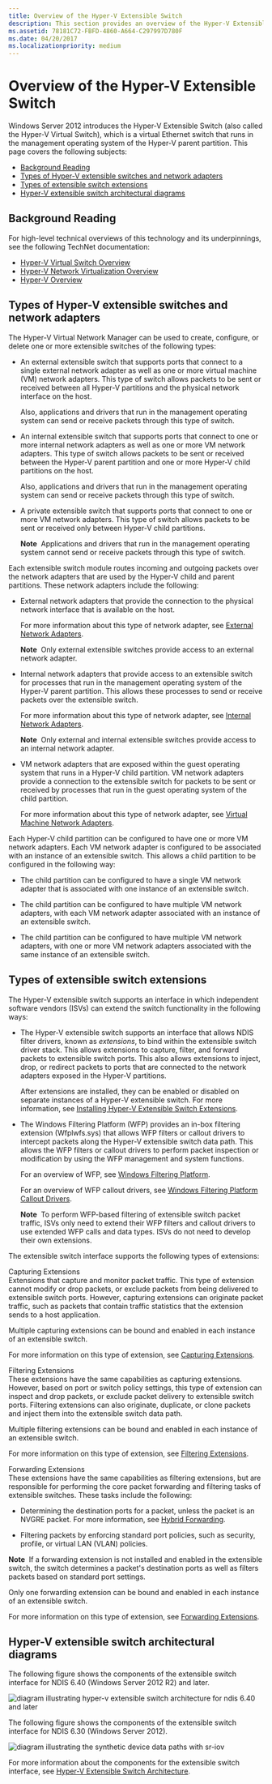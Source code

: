 ```yaml
---
title: Overview of the Hyper-V Extensible Switch
description: This section provides an overview of the Hyper-V Extensible Switch
ms.assetid: 78181C72-FBFD-4860-A664-C297997D780F
ms.date: 04/20/2017
ms.localizationpriority: medium
---
```


# Overview of the Hyper-V Extensible Switch


Windows Server 2012 introduces the Hyper-V Extensible Switch (also called the Hyper-V Virtual Switch), which is a virtual Ethernet switch that runs in the management operating system of the Hyper-V parent partition. This page covers the following subjects:

-   [Background Reading](#background-reading)
-   [Types of Hyper-V extensible switches and network adapters](#types-of-hyper-v--extensible-switches-and-network-adapters)
-   [Types of extensible switch extensions](#types-of-extensible-switch-extensions)
-   [Hyper-V extensible switch architectural diagrams](#hyper-v-extensible-switch-architectural-diagrams)

## Background Reading


For high-level technical overviews of this technology and its underpinnings, see the following TechNet documentation:

-   [Hyper-V Virtual Switch Overview](https://technet.microsoft.com/library/hh831823.aspx)
-   [Hyper-V Network Virtualization Overview](https://technet.microsoft.com/library/jj134230.aspx)
-   [Hyper-V Overview](https://technet.microsoft.com/library/hh831531.aspx)

## Types of Hyper-V extensible switches and network adapters


The Hyper-V Virtual Network Manager can be used to create, configure, or delete one or more extensible switches of the following types:

-   An external extensible switch that supports ports that connect to a single external network adapter as well as one or more virtual machine (VM) network adapters. This type of switch allows packets to be sent or received between all Hyper-V partitions and the physical network interface on the host.

    Also, applications and drivers that run in the management operating system can send or receive packets through this type of switch.

-   An internal extensible switch that supports ports that connect to one or more internal network adapters as well as one or more VM network adapters. This type of switch allows packets to be sent or received between the Hyper-V parent partition and one or more Hyper-V child partitions on the host.

    Also, applications and drivers that run in the management operating system can send or receive packets through this type of switch.

-   A private extensible switch that supports ports that connect to one or more VM network adapters. This type of switch allows packets to be sent or received only between Hyper-V child partitions.

    **Note**  Applications and drivers that run in the management operating system cannot send or receive packets through this type of switch.

     

Each extensible switch module routes incoming and outgoing packets over the network adapters that are used by the Hyper-V child and parent partitions. These network adapters include the following:

-   External network adapters that provide the connection to the physical network interface that is available on the host.

    For more information about this type of network adapter, see [External Network Adapters](external-network-adapters.md).

    **Note**  Only external extensible switches provide access to an external network adapter.

     

-   Internal network adapters that provide access to an extensible switch for processes that run in the management operating system of the Hyper-V parent partition. This allows these processes to send or receive packets over the extensible switch.

    For more information about this type of network adapter, see [Internal Network Adapters](internal-network-adapters.md).

    **Note**  Only external and internal extensible switches provide access to an internal network adapter.

     

-   VM network adapters that are exposed within the guest operating system that runs in a Hyper-V child partition. VM network adapters provide a connection to the extensible switch for packets to be sent or received by processes that run in the guest operating system of the child partition.

    For more information about this type of network adapter, see [Virtual Machine Network Adapters](virtual-machine-network-adapters.md).

Each Hyper-V child partition can be configured to have one or more VM network adapters. Each VM network adapter is configured to be associated with an instance of an extensible switch. This allows a child partition to be configured in the following way:

-   The child partition can be configured to have a single VM network adapter that is associated with one instance of an extensible switch.

-   The child partition can be configured to have multiple VM network adapters, with each VM network adapter associated with an instance of an extensible switch.

-   The child partition can be configured to have multiple VM network adapters, with one or more VM network adapters associated with the same instance of an extensible switch.

## Types of extensible switch extensions


The Hyper-V extensible switch supports an interface in which independent software vendors (ISVs) can extend the switch functionality in the following ways:

-   The Hyper-V extensible switch supports an interface that allows NDIS filter drivers, known as *extensions*, to bind within the extensible switch driver stack. This allows extensions to capture, filter, and forward packets to extensible switch ports. This also allows extensions to inject, drop, or redirect packets to ports that are connected to the network adapters exposed in the Hyper-V partitions.

    After extensions are installed, they can be enabled or disabled on separate instances of a Hyper-V extensible switch. For more information, see [Installing Hyper-V Extensible Switch Extensions](installing-hyper-v-extensible-switch-extensions.md).

-   The Windows Filtering Platform (WFP) provides an in-box filtering extension (Wfplwfs.sys) that allows WFP filters or callout drivers to intercept packets along the Hyper-V extensible switch data path. This allows the WFP filters or callout drivers to perform packet inspection or modification by using the WFP management and system functions.

    For an overview of WFP, see [Windows Filtering Platform](porting-packet-processing-drivers-and-apps-to-wfp.md).

    For an overview of WFP callout drivers, see [Windows Filtering Platform Callout Drivers](windows-filtering-platform-callout-drivers2.md).

    **Note**  To perform WFP-based filtering of extensible switch packet traffic, ISVs only need to extend their WFP filters and callout drivers to use extended WFP calls and data types. ISVs do not need to develop their own extensions.

     

The extensible switch interface supports the following types of extensions:

<a href="" id="capturing-extensions"></a>Capturing Extensions  
Extensions that capture and monitor packet traffic. This type of extension cannot modify or drop packets, or exclude packets from being delivered to extensible switch ports. However, capturing extensions can originate packet traffic, such as packets that contain traffic statistics that the extension sends to a host application.

Multiple capturing extensions can be bound and enabled in each instance of an extensible switch.

For more information on this type of extension, see [Capturing Extensions](capturing-extensions.md).

<a href="" id="filtering-extensions"></a>Filtering Extensions  
These extensions have the same capabilities as capturing extensions. However, based on port or switch policy settings, this type of extension can inspect and drop packets, or exclude packet delivery to extensible switch ports. Filtering extensions can also originate, duplicate, or clone packets and inject them into the extensible switch data path.

Multiple filtering extensions can be bound and enabled in each instance of an extensible switch.

For more information on this type of extension, see [Filtering Extensions](filtering-extensions.md).

<a href="" id="forwarding-extensions"></a>Forwarding Extensions  
These extensions have the same capabilities as filtering extensions, but are responsible for performing the core packet forwarding and filtering tasks of extensible switches. These tasks include the following:

-   Determining the destination ports for a packet, unless the packet is an NVGRE packet. For more information, see [Hybrid Forwarding](hybrid-forwarding.md).

-   Filtering packets by enforcing standard port policies, such as security, profile, or virtual LAN (VLAN) policies.

**Note**  If a forwarding extension is not installed and enabled in the extensible switch, the switch determines a packet's destination ports as well as filters packets based on standard port settings.

 

Only one forwarding extension can be bound and enabled in each instance of an extensible switch.

For more information on this type of extension, see [Forwarding Extensions](filtering-extensions.md).

## Hyper-V extensible switch architectural diagrams


The following figure shows the components of the extensible switch interface for NDIS 6.40 (Windows Server 2012 R2) and later.

![diagram illustrating hyper\-v extensible switch architecture for ndis 6.40 and later](images/vswitcharchitecture-ndis640.png)

The following figure shows the components of the extensible switch interface for NDIS 6.30 (Windows Server 2012).

![diagram illustrating the synthetic device data paths with sr-iov](images/vswitcharchitecture.png)

For more information about the components for the extensible switch interface, see [Hyper-V Extensible Switch Architecture](hyper-v-extensible-switch-architecture.md).

 

 





